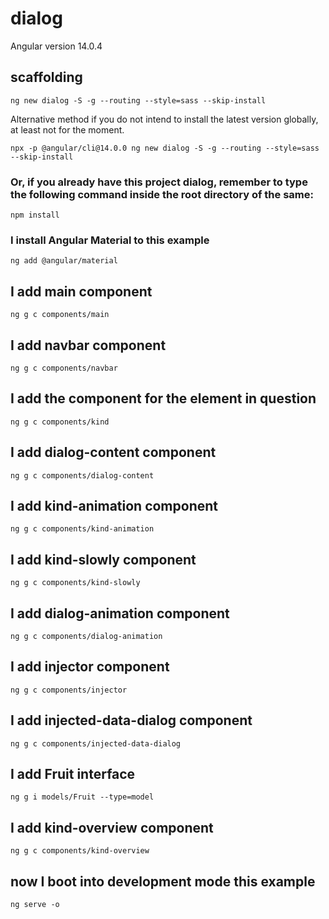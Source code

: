 # dialog

Angular version 14.0.4

## scaffolding

```shell
ng new dialog -S -g --routing --style=sass --skip-install
```

Alternative method if you do not intend to install the latest version globally, at least not for the moment.

```shell
npx -p @angular/cli@14.0.0 ng new dialog -S -g --routing --style=sass --skip-install
```

### Or, if you already have this project dialog, remember to type the following command inside the root directory of the same:

```shell
npm install
```

### I install Angular Material to this example

```shell
ng add @angular/material
```

## I add main component

```shell
ng g c components/main
```

## I add navbar component

```shell
ng g c components/navbar
```

## I add the component for the element in question

```shell
ng g c components/kind
```

## I add dialog-content component

```shell
ng g c components/dialog-content
```

## I add kind-animation component

```shell
ng g c components/kind-animation
```

## I add kind-slowly component

```shell
ng g c components/kind-slowly
```

## I add dialog-animation component

```shell
ng g c components/dialog-animation
```

## I add injector component

```shell
ng g c components/injector
```

## I add injected-data-dialog component

```shell
ng g c components/injected-data-dialog
```

## I add Fruit interface

```shell
ng g i models/Fruit --type=model
```

## I add kind-overview component

```shell
ng g c components/kind-overview
```

## now I boot into development mode this example

```shell
ng serve -o
```
